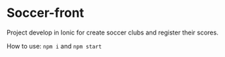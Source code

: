 # Soccer-front

Project develop in Ionic for create soccer clubs and register their scores.

How to use:
`npm i` and `npm start`
